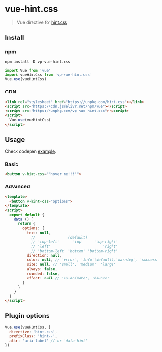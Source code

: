 # vue-hint.css

> Vue directive for [hint.css](https://kushagragour.in/lab/hint/)

## Install

### npm

```text
npm install -D vp-vue-hint.css
```

```javascript
import Vue from 'vue'
import vueHintCss from 'vp-vue-hint.css'
Vue.use(vueHintCss)
```

### CDN

```html
<link rel="stylesheet" href="https://unpkg.com/hint.css"></link>
<script src="https://cdn.jsdelivr.net/npm/vue"></script>
<script src="https://unpkg.com/vp-vue-hint.css"></script>
<script>
  Vue.use(vueHintCss)
</script>
```

## Usage

Check codepen [example](https://codepen.io/VdustR/pen/RxPOyG).

### Basic

```html
<button v-hint-css="'hover me!!!'">
```

### Advanced

```html
<template>
  <button v-hint-css="options">
</template>
<script>
  export default {
    data () {
      return {
        options: {
          text: null,
            //               (default)
            // 'top-left'      'top'     'top-right'
            // 'left'                        'right'
            // 'bottom-left' 'bottom' 'bottom-right'
          direction: null,
          color: null, // 'error', 'info'(default),'warning', 'success'
          size: null, // 'small', 'medium', 'large'
          always: false,
          rounded: false,
          effect: null // 'no-animate', 'bounce'
        }
      }
    }
  }
</script>
```

## Plugin options

```javascript
Vue.use(vueHintCss, {
  directive: 'hint-css',
  prefixClass: 'hint--',
  attr: 'aria-label' // or 'data-hint'
})
```
